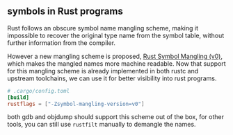 ## symbols in Rust programs
Rust follows an obscure symbol name mangling scheme, making it impossible to recover the original type name from the symbol table, without further information from the compiler.

However a new mangling scheme is proposed, [Rust Symbol Mangling (v0)](https://rust-lang.github.io/rfcs/2603-rust-symbol-name-mangling-v0.html), which makes the mangled names more machine readable. Now that support for this mangling scheme is already implemented in both rustc and upstream toolchains, we can use it for better visibility into rust programs. 

```toml
# .cargo/config.toml
[build]
rustflags = ["-Zsymbol-mangling-version=v0"]
```

both gdb and objdump should support this scheme out of the box, for other tools, you can still use `rustfilt` manually to demangle the names.
